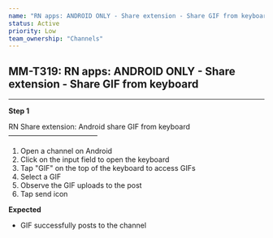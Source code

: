```yaml
---
name: "RN apps: ANDROID ONLY - Share extension - Share GIF from keyboard"
status: Active
priority: Low
team_ownership: "Channels"
---
```


## MM-T319: RN apps: ANDROID ONLY - Share extension - Share GIF from keyboard

---

**Step 1**

RN Share extension: Android share GIF from keyboard\
–––––––––––––––––––––––––

1. Open a channel on Android
2. Click on the input field to open the keyboard
3. Tap "GIF" on the top of the keyboard to access GIFs
4. Select a GIF
5. Observe the GIF uploads to the post
6. Tap send icon

**Expected**

- GIF successfully posts to the channel
